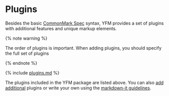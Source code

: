# Plugins

Besides the basic [CommonMark Spec](https://spec.commonmark.org/) syntax, YFM provides a set of plugins with additional features and unique markup elements.

{% note warning %}

The order of plugins is important. When adding plugins, you should specify the full set of plugins

{% endnote %}

{% include [plugins.md](../_includes/plugins.md) %}

The plugins included in the YFM package are listed above. You can also [add additional](import.md) plugins or write your own using the [markdown-it guidelines](https://github.com/markdown-it/markdown-it/tree/master/docs).

